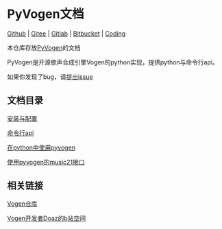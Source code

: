 # PyVogen文档
[Github](https://github.com/oxygen-dioxide/pyvogen-docs) | 
[Gitee](https://gitee.com/oxygendioxide/pyvogen-docs) | 
[Gitlab](https://gitlab.com/oxygen-dioxide/pyvogen-docs) | 
[Bitbucket](https://bitbucket.org/oxygendioxide/pyvogen-docs/src/main/) | 
[Coding](https://oxygen-dioxide.coding.net/public/1/pyvogen-docs/git/files)

本仓库存放[PyVogen](https://gitee.com/oxygendioxide/vogen)的文档

PyVogen是开源歌声合成引擎Vogen的python实现，提供python与命令行api。

如果你发现了bug，请[提出issue](https://gitee.com/oxygendioxide/pyvogen-docs/issues/new)

## 文档目录
[安装与配置](安装与配置.md)

[命令行api](命令行.md)

[在python中使用pyvogen](使用pyvogen.ipynb)

[使用pyvogen的music21接口](使用music21接口.ipynb)

## 相关链接
[Vogen仓库](https://gitee.com/aqtq314/Vogen.Client)

[Vogen开发者Doaz的b站空间](https://space.bilibili.com/169955)